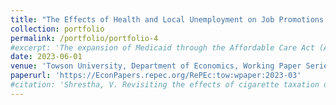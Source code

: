 ```yaml
---
title: "The Effects of Health and Local Unemployment on Job Promotions (with Juergen Jung)"
collection: portfolio
permalink: /portfolio/portfolio-4
#excerpt: 'The expansion of Medicaid through the Affordable Care Act (ACA-Medicaid) has sparked debates on its impact on local labor markets. This study delves into the heterogeneous im- pacts of ACA-Medicaid expansion on insurance and labor market outcomes in the American South.'
date: 2023-06-01
venue: 'Towson University, Department of Economics, Working Paper Series'
paperurl: 'https://EconPapers.repec.org/RePEc:tow:wpaper:2023-03'
#citation: 'Shrestha, V. Revisiting the effects of cigarette taxation on smoking outcomes. Empirical Economics (2024). https://doi.org/10.1007/s00181-024-02674-0.'
---
```

